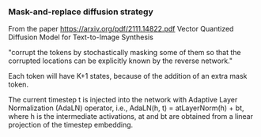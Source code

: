 ### Mask-and-replace diffusion strategy

From the paper https://arxiv.org/pdf/2111.14822.pdf Vector Quantized Diffusion Model for Text-to-Image Synthesis

"corrupt the tokens by stochastically masking some of them so that the corrupted locations can be explicitly known by the reverse network."

Each token will have K+1 states, because of the addition of an extra mask token. 

The current timestep t is injected into the network with Adaptive Layer Normalization (AdaLN) operator, i.e., AdaLN(h, t) = atLayerNorm(h) + bt, where h is the intermediate activations, at and bt are obtained from a linear projection of the timestep embedding.
